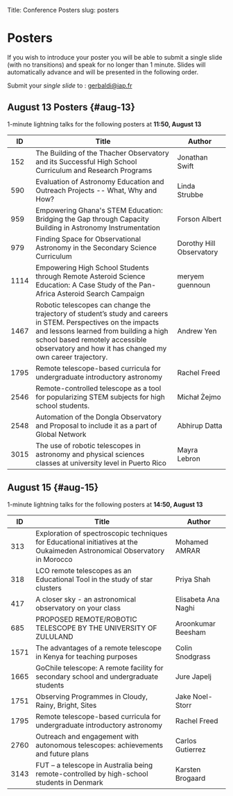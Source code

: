 Title: Conference Posters
slug: posters

# Posters

If you wish to introduce your poster you will be able to submit a single slide (with no transitions) and speak for no longer than 1 minute. Slides will automatically advance and will be presented in the following order.

Submit your *single slide* to : <gerbaldi@iap.fr>

## August 13 Posters {#aug-13}

1-minute lightning talks for the following posters at **11:50, August 13**

ID | Title | Author
----|-----------|-------------
152 | The Building of the Thacher Observatory and its Successful High School Curriculum and Research Programs | Jonathan Swift
590 | Evaluation of Astronomy Education and Outreach Projects -- What, Why and How? | Linda Strubbe
959 | Empowering Ghana's STEM Education: Bridging the Gap through Capacity Building in Astronomy Instrumentation | Forson Albert
979 | Finding Space for Observational Astronomy in the Secondary Science Curriculum | Dorothy Hill Observatory
1114 | Empowering High School Students through Remote Asteroid Science Education: A Case Study of the Pan-Africa Asteroid Search Campaign | meryem guennoun
1467 | Robotic telescopes can change the trajectory of student’s study and careers in STEM. Perspectives on the impacts and lessons learned from building a high school based remotely accessible observatory and how it has changed my own career trajectory. | Andrew Yen
1795 | Remote telescope-based curricula for undergraduate introductory astronomy | Rachel Freed
2546 | Remote-controlled telescope as a tool for popularizing STEM subjects for high school students. | Michał Żejmo
2548 | Automation of the Dongla Observatory and Proposal to include it as a part of Global Network | Abhirup Datta
3015 | The use of robotic telescopes in astronomy and physical sciences classes at university level in Puerto Rico | Mayra Lebron

## August 15 {#aug-15}

1-minute lightning talks for the following posters at **14:50, August 13**

ID | Title | Author
----|-----------|-------------
313 | Exploration of spectroscopic techniques for Educational initiatives at the Oukaimeden Astronomical Observatory in Morocco | Mohamed AMRAR
318 | LCO remote telescopes as an Educational Tool in the study of star clusters | Priya Shah
417 | A closer sky - an astronomical observatory on your class | Elisabeta Ana Naghi
685 | PROPOSED REMOTE/ROBOTIC TELESCOPE BY THE UNIVERSITY OF ZULULAND | Aroonkumar Beesham
1571 | The advantages of a remote telescope in Kenya for teaching purposes | Colin Snodgrass
1665 | GoChile telescope: A remote facility for secondary school and undergraduate students | Jure Japelj
1751 | Observing Programmes in Cloudy, Rainy, Bright, Sites | Jake Noel-Storr
1795 | Remote telescope-based curricula for undergraduate introductory astronomy | Rachel Freed
2760 | Outreach and engagement with autonomous telescopes: achievements and future plans | Carlos Gutierrez
3143 | FUT – a telescope in Australia being remote-controlled by high-school students in Denmark | Karsten Brogaard 
